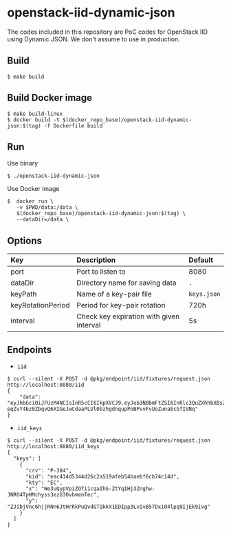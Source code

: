 # openstack-iid-dynamic-json

The codes included in this repository are PoC codes for OpenStack IID using Dynamic JSON. We don't assume to use in production.

## Build

```
$ make build
```

## Build Docker image

```
$ make build-linux
$ docker build -t $(docker_repo_base)/openstack-iid-dynamic-json:$(tag) -f Dockerfile build
```

## Run

Use binary

```
$ ./openstack-iid-dynamic-json
```

Use Docker image

```
$  docker run \
   -v $PWD/data:/data \
   $(docker_repo_base)/openstack-iid-dynamic-json:$(tag) \
   --dataDir=/data \
```
## Options

| Key | Description | Default |
|:----|:------------|:--------|
| port | Port to listen to | 8080 |
| dataDir | Directory name for saving data | `.` |
| keyPath | Name of a key-pair file  | `keys.json` |
| keyRotationPeriod | Period for key-pair rotation | 720h |
| interval | Check key expiration with given interval | 5s |

## Endpoints

- `iid`
```
$ curl --silent -X POST -d @pkg/endpoint/iid/fixtures/request.json http://localhost:8080/iid
{
    "data": "eyJhbGciOiJFUzM4NCIsInR5cCI6IkpXVCJ9.eyJob3N0bmFtZSI6InRlc3QuZXhhbXBsZS5vcmciLCJpbWFnZUlEIjoiaW1hZ2UtMTIzIiwiaW5zdGFuY2VJRCI6Imluc3RhbmNlLWFiYyIsIm1ldGFkYXRhIjp7ImZvbyI6ImJhciJ9LCJwcm9qZWN0SUQiOiJwcm9qZWN0LTEyMyJ9.wZC3JcRmoA72We61qfFZbZ6C8i4HgYlyv9ajxBf2Skco5XHauxcut69MghyF_GdkO7-eqZvY4bz0ZbqvQ6XIGeJwCdaaPLUl0bzhgdnqupPoBPvvFvUoZunabcbfIVNq"
}
```
- `iid_keys`
```
$ curl --silent -X POST -d @pkg/endpoint/iid/fixtures/request.json http://localhost:8080/iid_keys
{
  "keys": [
    {
      "crv": "P-384",
      "kid": "eac414d5344d26c2a519afeb54baebf6cb74c14d",
      "kty": "EC",
      "x": "We3uQypVpiZO7i1cqaIhG-ZtYqIHj3Znghw-JNRO4TpHMchyss3ezG3OvbmenTec",
      "y": "ZJibjVnc6hjjRNn6JtHrRkPuQvdGTQkkX1EDIpp3LvivB57Dxi04lpq9IjEk9ivg"
    }
  ]
}
```
